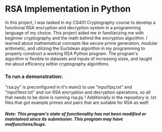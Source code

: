 # RSA Implementation in Python

In this project, I was tasked in my CS401 Cryptography course to develop a functional RSA encryption and decryption system in a programming language of my choice. This project aided me in familiarizing me with beginner cryptography and the math behind the encryption algorithm. I learned about mathematical concepts like secure prime generation, modular arithmetic, and utilizing the Euclidean algorithm in my programming to properly construct a working RSA Python program. The program's algorithm is flexible to datasets and inputs of increasing sizes, and taught me about efficiency within cryptography algorithms.

### To run a demonstration:

"rsa.py" is preconfigured in it's main() to use "input1pq.txt" and "input1text.txt" and run RSA encryption and decryption operations, so all that needs to be done is running rsa.py ! Additionally in the repository is .txt files that got example primes and pairs that are suitable for RSA as well!


##### Note: This program's state of functionality has not been modified or maintained since its submission. This program may have malfunctions/bugs.
